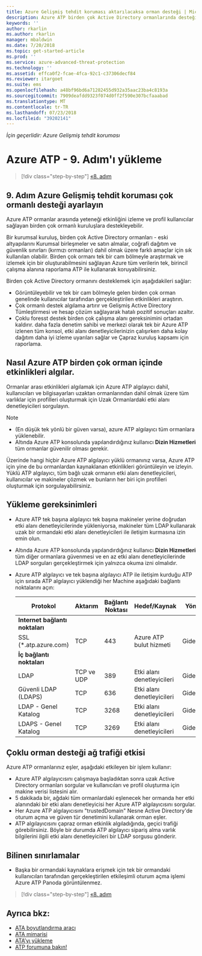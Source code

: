 ```yaml
---
title: Azure Gelişmiş tehdit koruması aktarılacaksa orman desteği | Microsoft Docs
description: Azure ATP birden çok Active Directory ormanlarında desteği ayarlama yapma.
keywords: ''
author: rkarlin
ms.author: rkarlin
manager: mbaldwin
ms.date: 7/20/2018
ms.topic: get-started-article
ms.prod: ''
ms.service: azure-advanced-threat-protection
ms.technology: ''
ms.assetid: effca0f2-fcae-4fca-92c1-c37306decf84
ms.reviewer: itargoet
ms.suite: ems
ms.openlocfilehash: a48bf96bd6a71282455d932a35aac23ba4c8193a
ms.sourcegitcommit: 7909deafdd9323f074d0ff2f590e307bcfaaabad
ms.translationtype: MT
ms.contentlocale: tr-TR
ms.lasthandoff: 07/23/2018
ms.locfileid: "39202141"
---
```

*İçin geçerlidir: Azure Gelişmiş tehdit koruması*

# <a name="install-azure-atp---step-9"></a>Azure ATP - 9. Adım'ı yükleme

>[!div class="step-by-step"]
[«8. adım](install-atp-step8-samr.md)

## <a name="step-9--set-up-azure-advanced-threat-protection-multi-forest-support"></a>9. Adım  Azure Gelişmiş tehdit koruması çok ormanlı desteği ayarlayın

Azure ATP ormanlar arasında yeteneği etkinliğini izleme ve profil kullanıcılar sağlayan birden çok ormanlı kuruluşlara destekleyebilir. 

Bir kurumsal kuruluş, birden çok Active Directory ormanları - eski altyapılarını Kurumsal birleşmeler ve satın almalar, coğrafi dağıtım ve güvenlik sınırları (kırmızı ormanları) dahil olmak üzere farklı amaçlar için sık kullanılan olabilir. Birden çok ormanı tek bir cam bölmeyle araştırmak ve izlemek için bir oluşturabilmesini sağlayan Azure tüm verilerin tek, birincil çalışma alanına raporlama ATP ile kullanarak koruyabilirsiniz.

Birden çok Active Directory ormanını desteklemek için aşağıdakileri sağlar:
-   Görüntüleyebilir ve tek bir cam bölmeyle gelen birden çok orman genelinde kullanıcılar tarafından gerçekleştirilen etkinlikleri araştırın. 
-   Çok ormanlı destek algılama artırır ve Gelişmiş Active Directory Tümleştirmesi ve hesap çözüm sağlayarak hatalı pozitif sonuçları azaltır. 
-   Çoklu foresst destek birden çok çalışma alanı gereksinimini ortadan kaldırır. daha fazla denetim sahibi ve merkezi olarak tek bir Azure ATP izlenen tüm konsol, etki alanı denetleyicilerinizin çalışırken daha kolay dağıtım daha iyi izleme uyarıları sağlar ve Çapraz kuruluş kapsamı için raporlama.


## <a name="how-azure-atp-detects-activities-across-multiple-forests"></a>Nasıl Azure ATP birden çok orman içinde etkinlikleri algılar. 

Ormanlar arası etkinlikleri algılamak için Azure ATP algılayıcı dahil, kullanıcıları ve bilgisayarları uzaktan ormanlarından dahil olmak üzere tüm varlıklar için profilleri oluşturmak için Uzak Ormanlardaki etki alanı denetleyicileri sorgulayın. 

> [!NOTE]
> - (En düşük tek yönlü bir güven varsa), azure ATP algılayıcı tüm ormanlara yüklenebilir.
> - Altında Azure ATP konsolunda yapılandırdığınız kullanıcı **Dizin Hizmetleri** tüm ormanlar güvenilir olması gerekir.


Üzerinde hangi hiçbir Azure ATP algılayıcı yüklü ormanınız varsa, Azure ATP için yine de bu ormanlardan kaynaklanan etkinlikleri görüntüleyin ve izleyin. Yüklü ATP algılayıcı, tüm bağlı uzak ormanın etki alanı denetleyicileri, kullanıcılar ve makineler çözmek ve bunların her biri için profilleri oluşturmak için sorgulayabilirsiniz. 

## <a name="installation-requirements"></a>Yükleme gereksinimleri 

-   Azure ATP tek başına algılayıcı tek başına makineler yerine doğrudan etki alanı denetleyicilerinde yükleniyorsa, makineler tüm LDAP kullanarak uzak bir ormandaki etki alanı denetleyicileri ile iletişim kurmasına izin emin olun. 
- Altında Azure ATP konsolunda yapılandırdığınız kullanıcı **Dizin Hizmetleri** tüm diğer ormanlara güvenmesi ve en az etki alanı denetleyicilerinde LDAP sorguları gerçekleştirmek için yalnızca okuma izni olmalıdır.

- Azure ATP algılayıcı ve tek başına algılayıcı ATP ile iletişim kurduğu ATP için sırada ATP algılayıcı yüklendiği her Machine aşağıdaki bağlantı noktalarını açın:

 
  |Protokol|Aktarım|Bağlantı Noktası|Hedef/Kaynak|Yön|
  |----|----|----|----|----|
  |**Internet bağlantı noktaları**||||
  |SSL (*.atp.azure.com)|TCP|443|Azure ATP bulut hizmeti|Giden|
  |**İç bağlantı noktaları**||||           
  |LDAP|TCP ve UDP|389|Etki alanı denetleyicileri|Giden|
  |Güvenli LDAP (LDAPS)|TCP|636|Etki alanı denetleyicileri|Giden|
  |LDAP - Genel Katalog|TCP|3268|Etki alanı denetleyicileri|Giden|
  |LDAPS - Genel Katalog|TCP|3269|Etki alanı denetleyicileri|Giden|


## <a name="multi-forest-support-network-traffic-impact"></a>Çoklu orman desteği ağ trafiği etkisi 

Azure ATP ormanlarınız eşler, aşağıdaki etkileyen bir işlem kullanır:

-   Azure ATP algılayıcısını çalışmaya başladıktan sonra uzak Active Directory ormanları sorgular ve kullanıcıları ve profil oluşturma için makine verisi listesini alır.
-   5 dakikada bir, ağdaki tüm ormanlardaki eşlenecek her ormanda her etki alanındaki bir etki alanı denetleyicisi her Azure ATP algılayıcısını sorgular.
-   Her Azure ATP algılayıcısını "trustedDomain" Nesne Active Directory'de oturum açma ve güven tür denetimini kullanarak orman eşler.
-   ATP algılayıcısını çapraz orman etkinlik algıladığında, geçici trafiği görebilirsiniz. Böyle bir durumda ATP algılayıcı sipariş alma varlık bilgilerini ilgili etki alanı denetleyicileri bir LDAP sorgusu gönderir. 

## <a name="known-limitations"></a>Bilinen sınırlamalar
-   Başka bir ormandaki kaynaklara erişmek için tek bir ormandaki kullanıcıları tarafından gerçekleştirilen etkileşimli oturum açma işlemi Azure ATP Panoda görüntülenmez.


>[!div class="step-by-step"]
[«8. adım](install-atp-step8-samr.md)


## <a name="see-also"></a>Ayrıca bkz:
- [ATA boyutlandırma aracı](http://aka.ms/aatpsizingtool)
- [ATA mimarisi](atp-architecture.md)
- [ATA’yı yükleme](install-atp-step1.md)
- [ATP forumuna bakın!](https://aka.ms/azureatpcommunity)

